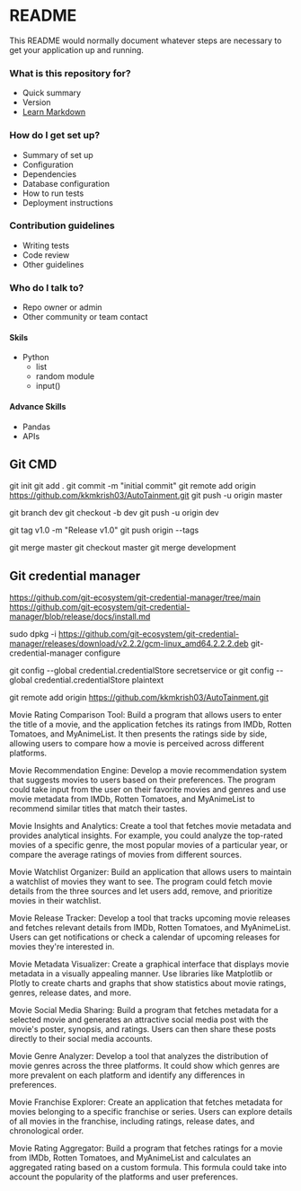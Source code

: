 # README #

This README would normally document whatever steps are necessary to get your application up and running.

### What is this repository for? ###

* Quick summary
* Version
* [Learn Markdown](https://bitbucket.org/tutorials/markdowndemo)

### How do I get set up? ###

* Summary of set up
* Configuration
* Dependencies
* Database configuration
* How to run tests
* Deployment instructions

### Contribution guidelines ###

* Writing tests
* Code review
* Other guidelines

### Who do I talk to? ###

* Repo owner or admin
* Other community or team contact


#### Skils
- Python
    * list
    * random module
    * input()

#### Advance Skills
- Pandas
- APIs


## Git CMD
git init
git add .
git commit -m "initial commit"
git remote add origin https://github.com/kkmkrish03/AutoTainment.git
git push -u origin master


git branch dev
git checkout -b dev
git push -u origin dev

git tag v1.0 -m "Release v1.0"
git push origin --tags

git merge master
git checkout master
git merge development

## Git credential manager
https://github.com/git-ecosystem/git-credential-manager/tree/main
https://github.com/git-ecosystem/git-credential-manager/blob/release/docs/install.md

sudo dpkg -i https://github.com/git-ecosystem/git-credential-manager/releases/download/v2.2.2/gcm-linux_amd64.2.2.2.deb
git-credential-manager configure

git config --global credential.credentialStore secretservice
or 
git config --global credential.credentialStore plaintext

git remote add origin https://github.com/kkmkrish03/AutoTainment.git



Movie Rating Comparison Tool: Build a program that allows users to enter the title of a movie, and the application fetches its ratings from IMDb, Rotten Tomatoes, and MyAnimeList. It then presents the ratings side by side, allowing users to compare how a movie is perceived across different platforms.

Movie Recommendation Engine: Develop a movie recommendation system that suggests movies to users based on their preferences. The program could take input from the user on their favorite movies and genres and use movie metadata from IMDb, Rotten Tomatoes, and MyAnimeList to recommend similar titles that match their tastes.

Movie Insights and Analytics: Create a tool that fetches movie metadata and provides analytical insights. For example, you could analyze the top-rated movies of a specific genre, the most popular movies of a particular year, or compare the average ratings of movies from different sources.

Movie Watchlist Organizer: Build an application that allows users to maintain a watchlist of movies they want to see. The program could fetch movie details from the three sources and let users add, remove, and prioritize movies in their watchlist.

Movie Release Tracker: Develop a tool that tracks upcoming movie releases and fetches relevant details from IMDb, Rotten Tomatoes, and MyAnimeList. Users can get notifications or check a calendar of upcoming releases for movies they're interested in.

Movie Metadata Visualizer: Create a graphical interface that displays movie metadata in a visually appealing manner. Use libraries like Matplotlib or Plotly to create charts and graphs that show statistics about movie ratings, genres, release dates, and more.

Movie Social Media Sharing: Build a program that fetches metadata for a selected movie and generates an attractive social media post with the movie's poster, synopsis, and ratings. Users can then share these posts directly to their social media accounts.

Movie Genre Analyzer: Develop a tool that analyzes the distribution of movie genres across the three platforms. It could show which genres are more prevalent on each platform and identify any differences in preferences.

Movie Franchise Explorer: Create an application that fetches metadata for movies belonging to a specific franchise or series. Users can explore details of all movies in the franchise, including ratings, release dates, and chronological order.

Movie Rating Aggregator: Build a program that fetches ratings for a movie from IMDb, Rotten Tomatoes, and MyAnimeList and calculates an aggregated rating based on a custom formula. This formula could take into account the popularity of the platforms and user preferences.
